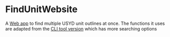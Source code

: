 # FindUnitWebsite

A [Web app](https://find-unit.herokuapp.com/) to find multiple USYD unit outlines at once. The functions it uses are adapted from the [CLI tool version](https://github.com/chungmuwei/FindUnit) which has more searching options
